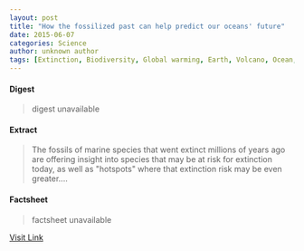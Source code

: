 ```yaml
---
layout: post
title: "How the fossilized past can help predict our oceans' future"
date: 2015-06-07
categories: Science
author: unknown author
tags: [Extinction, Biodiversity, Global warming, Earth, Volcano, Ocean, Paleontology, Climate, Marine biology, Physical geography, Environmental science, Global natural environment, Nature, Natural environment, Earth sciences]
---
```



#### Digest
>digest unavailable

#### Extract
>The fossils of marine species that went extinct millions of years ago are offering insight into species that may be at risk for extinction today, as well as "hotspots" where that extinction risk may be even greater....

#### Factsheet
>factsheet unavailable

[Visit Link](http://phys.org/news350808675.html)


